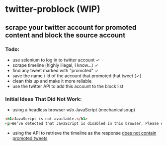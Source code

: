 # twitter-problock (WIP)

## scrape your twitter account for promoted content and block the source account

### Todo:

* use selenium to log in to twitter account ✓
* scrape timeline (highly illegal, I know...) ✓
* find any tweet marked with "promoted" ✓
* save the name / id of the account that promoted that tweet (✓)
* clean this up and make it more reliable
* use the twitter API to add this account to the block list

### Initial Ideas That Did Not Work:

* using a headless browser w/o JavaScript (mechanicalsoup)

```html
<h1>JavaScript is not available.</h1>
<p>We’ve detected that JavaScript is disabled in this browser. Please enable JavaScript or switch to a supported browser to continue using twitter.com. You can see a list of supported browsers in our Help Center.</p>
```

* using the API to retrieve the timeline as the response [does not contain promoted tweets](https://stackoverflow.com/questions/54081154/twitter-api-how-to-retrieve-timeline-including-promoted-or-sponsored-tweets)

